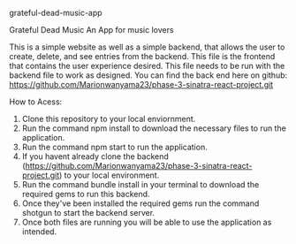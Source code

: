 grateful-dead-music-app

Grateful Dead Music An App for music lovers

This is a simple website as well as a simple backend, that allows the user to create, delete, and see entries from the backend. This file is the frontend that contains the user experience desired. This file needs to be run with the backend file to work as designed. You can find the back end here on github:  https://github.com/Marionwanyama23/phase-3-sinatra-react-project.git

How to Acess:
1. Clone this repository to your local enviornment.
2. Run the command npm install to download the necessary files to run the application.
3. Run the command npm start to run the application.
4. If you havent already clone the backend (https://github.com/Marionwanyama23/phase-3-sinatra-react-project.git) to your local environment.
5. Run the command bundle install in your terminal to download the required gems to run this backend.
6. Once they've been installed the required gems run the command shotgun to start the backend server.
7. Once both files are running you will be able to use the application as intended.